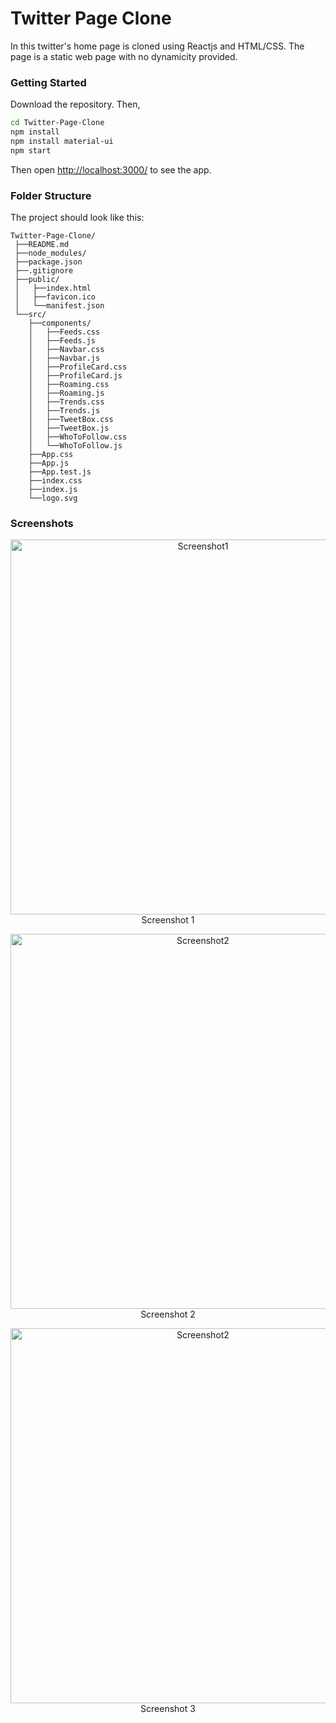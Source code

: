 # Twitter Page Clone
In this twitter's home page is cloned using Reactjs and HTML/CSS. The page is a static web page with no dynamicity provided.

### Getting Started
Download the repository.
Then,
```sh
cd Twitter-Page-Clone
npm install
npm install material-ui
npm start 
```
Then open [http://localhost:3000/](http://localhost:3000/) to see the app.<br>

### Folder Structure

The project should look like this:

```
Twitter-Page-Clone/
 ├──README.md
 ├──node_modules/
 ├──package.json
 ├──.gitignore
 ├──public/
 │   ├──index.html
 │   ├──favicon.ico
 │   └──manifest.json
 └──src/
    ├──components/
    │   ├──Feeds.css
    │   ├──Feeds.js
    │   ├──Navbar.css
    │   ├──Navbar.js
    │   ├──ProfileCard.css
    │   ├──ProfileCard.js
    │   ├──Roaming.css
    │   ├──Roaming.js
    │   ├──Trends.css
    │   ├──Trends.js
    │   ├──TweetBox.css
    │   ├──TweetBox.js
    │   ├──WhoToFollow.css
    │   └──WhoToFollow.js
    ├──App.css
    ├──App.js
    ├──App.test.js
    ├──index.css
    ├──index.js
    └──logo.svg
```

### Screenshots

<p align='center'>
  <img src="http://gdurl.com/KfJOY" alt="Screenshot1" width="600"><br />Screenshot 1<br />
</p>

<p align='center'>
  <img src="http://gdurl.com/fLnH" alt="Screenshot2" width="600"><br />Screenshot 2<br />
</p>

<p align='center'>
  <img src="http://gdurl.com/91hM" alt="Screenshot2" width="600"><br />Screenshot 3<br />
</p>
